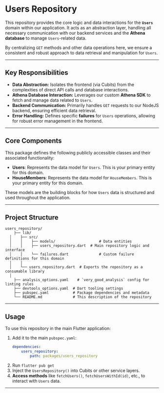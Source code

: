 # Users Repository

This repository provides the core logic and data interactions for the **`Users`** domain within our application. It acts as an abstraction layer, handling all necessary communication with our backend services and the **Athena database** to manage `Users`-related data.

By centralizing `GET` methods and other data operations here, we ensure a consistent and robust approach to data retrieval and manipulation for `Users`.

---

## Key Responsibilities

* **Data Abstraction:** Isolates the frontend (via Cubits) from the complexities of direct API calls and database interactions.
* **Athena Database Interaction:** Leverages our custom **Athena SDK** to fetch and manage data related to `Users`.
* **Backend Communication:** Primarily handles `GET` requests to our NodeJS backend, ensuring efficient data retrieval.
* **Error Handling:** Defines specific **failures** for `Users` operations, allowing for robust error management in the frontend.

---

## Core Components

This package defines the following publicly accessible classes and their associated functionality:

- **Users**: Represents the data model for `Users`. This is your primary entity for this domain.
- **HouseMembers**: Represents the data model for `HouseMembers`. This is your primary entity for this domain.

These models are the building blocks for how `Users` data is structured and used throughout the application.

---

## Project Structure

```
users_repository/
	├── lib/
  │    ├── src/
  │    │    ├── models/                    # Data entities
  │    │    ├── users_repository.dart  # Main repository logic and interface
  │    │    └── failures.dart              # Custom failure definitions for this domain
  │    │
  │    └── users_repository.dart  # Exports the repository as a consumable library
  │
	├── analysis_options.yaml    # `very_good_analysis` config for linting rules
	├── devtools_options.yaml  # Dart tooling settings
	├── pubspec.yaml           # Package dependencies and metadata
	└── README.md              # This description of the repository
```

---

## Usage

To use this repository in the main Flutter application:

1.  Add it to the main `pubspec.yaml`:
    ```yaml
    dependencies:
        users_repository:
            path: packages/users_repository
    ```
2.  Run `flutter pub get`
3.  Inject the `UsersRepository()` into Cubits or other service layers.
4.  **Access methods** like `fetchUsers()`, `fetchUsersWithId(id)`, etc., to interact with `Users` data.

---